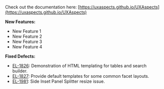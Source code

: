 Check out the documentation here: [https://uxaspects.github.io/UXAspects](https://uxaspects.github.io/UXAspects)

**New Features:**

- New Feature 1
- New Feature 2
- New Feature 3
- New Feature 4

**Fixed Defects:**

- [EL-1826](https://jira.autonomy.com/browse/EL-1826): Demonstration of HTML templating for tables and search builder.
- [EL-1827](https://jira.autonomy.com/browse/EL-1827): Provide default templates for some common facet layouts.
- [EL-1981](https://jira.autonomy.com/browse/EL-1981): Side Inset Panel Splitter resize issue.